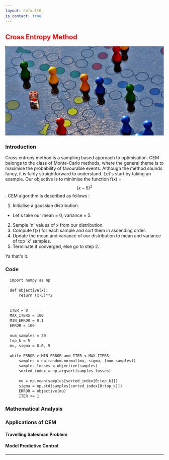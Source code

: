 ```yaml
---
layout: default0
is_contact: true
---
```

##  <span style="color:red"> Cross Entropy Method </span>
<img src="../images/CEM.jpg" alt="CEM" > </img>

### Introduction
Cross entropy method is a sampling based approach to optimisation. CEM belongs to the class of Monte-Carlo methods, where the general theme is to maximise the probability of favourable events. Although the method sounds fancy, it is fairly straightforward to understand. Let's start by taking an example. Our objective is to minimise the function f(x) = $$ (x-5) ^2 $$. CEM algorithm is described as follows :
1. Initialise a gaussian distribution.
  * Let's take our mean = 0, variance = 5.
2. Sample 'n' values of x from our distribution.
3. Compute f(x) for each sample and sort them in ascending order.
4. Update the mean and variance of our distribution to mean and variance of top 'k' samples.
5. Terminate if converged, else go to step 2.

Ya that's it.

### Code
```
  import numpy as np

  def objective(x):
      return (x-5)**2


  ITER = 0
  MAX_ITERS = 100
  MIN_ERROR = 0.1
  ERROR = 100

  num_samples = 20
  top_k = 5
  mu, sigma = 0.0, 5

  while ERROR > MIN_ERROR and ITER < MAX_ITERS:
      samples = np.random.normal(mu, sigma, (num_samples))
      samples_losses = objective(samples)
      sorted_index = np.argsort(samples_losses)
      
      mu = np.mean(samples[sorted_index[0:top_k]])
      sigma = np.std(samples[sorted_index[0:top_k]])
      ERROR = objective(mu)
      ITER += 1

```


### Mathematical Analysis

### Applications of CEM

#### Travelling Salesman Problem

#### Model Predictive Control

---
